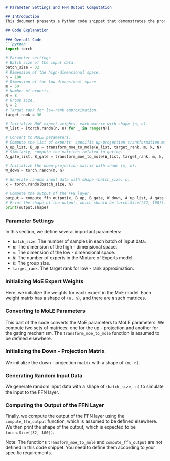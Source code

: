 

```markdown
# Parameter Settings and FFN Output Computation

## Introduction
This document presents a Python code snippet that demonstrates the process of setting parameters for a Feed - Forward Network (FFN) and computing its output. It also includes the conversion from Mixture of Experts (MoE) to Mixture of Low - rank Experts (MoLE) parameters.

## Code Explanation

### Overall Code
```python
import torch

# Parameter settings
# Batch size of the input data.
batch_size = 32
# Dimension of the high-dimensional space.
n = 100
# Dimension of the low-dimensional space.
m = 50
# Number of experts.
N = 8
# Group size.
k = 2
# Target rank for low-rank approximation.
target_rank = 30

# Initialize MoE expert weights, each matrix with shape (n, n).
W_list = [torch.randn(n, n) for _ in range(N)]

# Convert to MoLE parameters.
# Compute the list of experts' specific up-projection transformation matrices and the list of shared up-projection latent mapping matrices.
A_up_list, B_up = transform_moe_to_mole(W_list, target_rank, m, k, N)
# Similarly, compute the matrices related to gating.
A_gate_list, B_gate = transform_moe_to_mole(W_list, target_rank, m, k, N)

# Initialize the down-projection matrix with shape (m, n).
W_down = torch.randn(m, n)

# Generate random input data with shape (batch_size, n).
x = torch.randn(batch_size, n)

# Compute the output of the FFN layer.
output = compute_ffn_output(x, B_up, B_gate, W_down, A_up_list, A_gate_list, k, N)
# Print the shape of the output, which should be torch.Size([32, 100]).
print(output.shape)
```

### Parameter Settings
In this section, we define several important parameters:
- `batch_size`: The number of samples in each batch of input data.
- `n`: The dimension of the high - dimensional space.
- `m`: The dimension of the low - dimensional space.
- `N`: The number of experts in the Mixture of Experts model.
- `k`: The group size.
- `target_rank`: The target rank for low - rank approximation.

### Initializing MoE Expert Weights
Here, we initialize the weights for each expert in the MoE model. Each weight matrix has a shape of `(n, n)`, and there are `N` such matrices.

### Converting to MoLE Parameters
This part of the code converts the MoE parameters to MoLE parameters. We compute two sets of matrices: one for the up - projection and another for the gating mechanism. The `transform_moe_to_mole` function is assumed to be defined elsewhere.

### Initializing the Down - Projection Matrix
We initialize the down - projection matrix with a shape of `(m, n)`.

### Generating Random Input Data
We generate random input data with a shape of `(batch_size, n)` to simulate the input to the FFN layer.

### Computing the Output of the FFN Layer
Finally, we compute the output of the FFN layer using the `compute_ffn_output` function, which is assumed to be defined elsewhere. We then print the shape of the output, which is expected to be `torch.Size([32, 100])`.

Note: The functions `transform_moe_to_mole` and `compute_ffn_output` are not defined in this code snippet. You need to define them according to your specific requirements.
```

